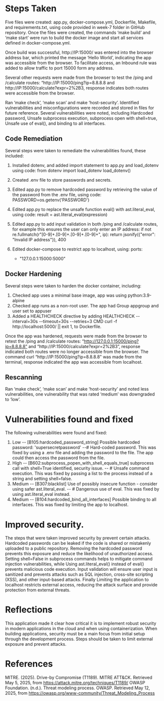 # Steps Taken

Five files were created: app.py, docker-compose.yml, Dockerfile, Makefile,  and requirements.txt, using code provided in week-7 folder in GitHub repository. Once the files were created, the commands ‘make build’ and ‘make start’ were run to build the docker image and start all services defined in docker-compose.yml. 

Once build was successful, http://IP:15000/ was entered into the browser address bar, which printed the message ‘Hello World’, indicating the app was accessible from the browser. To facilitate access, an Inbound rule was added to allow traffic to port 15000 form any address.

Several other requests were made from the browser to test the /ping and /calculate routes: “http://IP:15000/ping?ip=8.8.8.8 and http://IP:15000/calculate?expr=2%2B3, response indicates both routes were accessible from the browser. 

Ran ‘make check’, ‘make scan’ and make ‘host-security’. Identified vulnerabilities and misconfigurations were recorded and stored in files for future reference. 
Several vulnerabilities were noted, including Hardcoded password, Unsafe subprocess execution, subprocess open with shell=true, Unsafe use of eval(), and binding to all interfaces. 

## Code Remediation
Several steps were taken to remediate the vulnerabilities found, these included:
1.	Installed dotenv, and added import statement to app.py and load_dotenv using code:
from dotenv import load_dotenv
load_dotenv()

2.	Created .env file to store passwords and secrets.

3.	Edited app.py to remove hardcoded password by retrieving the value of the password from the .env file, using code:
PASSWORD=os.getenv('PASSWORD')

4.	Edited app.py to replace the unsafe function eval() with ast.literal_eval, using code: 
 result = ast.literal_eval(expression)

5.	Edited app.py to add input validation in both /ping and /calculate routes, for example this ensures the user can only enter an IP address: 
if not re.fullmatch(r"[0-9]+\.[0-9]+\.[0-9]+\.[0-9]+", ip):
    	return jsonify({"error": "Invalid IP address"}), 400

6.	Edited docker-compose to restrict app to localhost, using:
ports:
      - "127.0.0.1:15000:5000"



## Docker Hardening
Several steps were taken to harden the docker container, including: 
1.	Checked app uses a minimal base image, app was using python:3.9-alpine
2.	Checked app runs as a non-root user. The app had Group appgroup and user set to appuser
3.	Added a HEALTHCHECK directive by adding HEALTHCHECK --interval=30s --timeout=30s --retries=3 CMD curl -f http://localhost:5000/ || exit 1, to Dockerfile.

Once the app was hardened, requests were made from the browser to retest the /ping and /calculate routes: “http://127.0.0.1:15000/ping?ip=8.8.8.8” and “http://IP:15000/calculate?expr=2%2B3”, response indicated both routes were no longer accessible from the browser.
The command curl “http://IP:15000/ping?ip=8.8.8.8” was made from the terminal, response indicated the app was accessible from localhost. 

## Rescanning 
 Ran ‘make check’, ‘make scan’ and make ‘host-security’ and noted less vulnerabilities, one vulnerability that was rated ‘medium’ was downgraded to ‘low’.

# Vulnerabilities found and fixed
The following vulnerabilities were found and fixed: 
1.	Low -- [B105:hardcoded_password_string] Possible hardcoded password: 'supersecretpassword' --# Hard-coded password. This was fixed by using a .env file and adding the password to the file. The app could then access the password from the file.
2.	High -- [B602:subprocess_popen_with_shell_equals_true] subprocess call with shell=True identified, security issue. --  # Unsafe command execution. This was fixed by passing a list to the process instead of a string and setting shell=false.
3.	Medium -- [B307:blacklist] Use of possibly insecure function - consider using safer ast.literal_eval. -- # Dangerous use of eval. This was fixed by using ast.literal_eval instead. 
4.	Medium -- [B104:hardcoded_bind_all_interfaces] Possible binding to all interfaces. This was fixed by limiting the app to localhost. 

# Improved security.
The steps that were taken improved security by prevent certain attacks. Hardcoded passwords can be leaked if the code is shared or mistakenly uploaded to a public repository. Removing the hardcoded password prevents this exposure and reduce the likelihood of unauthorized access. Setting shell=False in subprocess commands helps to mitigate command injection vulnerabilities, while Using ast.literal_eval() instead of eval() prevents malicious code execution. Input validation will ensure user input is sanitized and prevents attacks such as SQL injection, cross-site scripting (XSS), and other input-based attacks. Finally Limiting the application to localhost restricts external access, reducing the attack surface and provide protection from external threats. 

# Reflections
This application made it clear how critical it is to implement robust security in modern applications in the cloud and when using containerization. When building applications, security must be a main focus from initial setup through the development process. Steps should be taken to limit external exposure and prevent attacks.


# References
MITRE. (2025). Drive-by Compromise (T1189). MITRE ATT&CK. Retrieved May 5, 2025, from https://attack.mitre.org/techniques/T1189/
OWASP Foundation. (n.d.). Threat modeling process. OWASP. Retrieved May 12, 2025, from https://owasp.org/www-community/Threat_Modeling_Process



